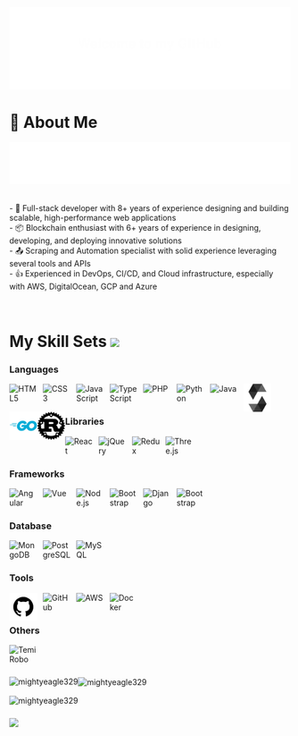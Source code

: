 ![](assets/Welcome.svg)

<h1> 💫 About Me  </h1>

![](assets/Summary.svg)

<br/>
- 🔭 Full-stack developer with 8+ years of experience designing and building scalable, high-performance web applications<br/>
- 📦 Blockchain enthusiast with 6+ years of experience in designing, developing, and deploying innovative solutions<br/>
- 📤 Scraping and Automation specialist with solid experience leveraging several tools and APIs<br/>
- 👍 Experienced in DevOps, CI/CD, and Cloud infrastructure, especially with AWS, DigitalOcean, GCP and Azure<br/>
<br/><br/>

<h1> My Skill Sets <img src = "https://media2.giphy.com/media/QssGEmpkyEOhBCb7e1/giphy.gif?cid=ecf05e47a0n3gi1bfqntqmob8g9aid1oyj2wr3ds3mg700bl&rid=giphy.gif" width = 32px> </h1>


### Languages

<img align="left" alt="HTML5" width="50px" style="padding-right:10px;" src="https://cdn.jsdelivr.net/gh/devicons/devicon/icons/html5/html5-plain.svg" />
<img align="left" alt="CSS3" width="50px" style="padding-right:10px;" src="https://cdn.jsdelivr.net/gh/devicons/devicon/icons/css3/css3-plain.svg" />
<img align="left" alt="JavaScript" width="50px" style="padding-right:10px;" src="https://techstack-generator.vercel.app/js-icon.svg" />
<img align="left" alt="TypeScript" width="50px" style="padding-right:10px;" src="https://techstack-generator.vercel.app/ts-icon.svg" />
<img align="left" alt="PHP" width="50px" style="padding-right:10px;" src="https://cdn.jsdelivr.net/gh/devicons/devicon/icons/php/php-plain.svg" />
<img align="left" alt="Python" width="50px" style="padding-right:10px;" src="https://techstack-generator.vercel.app/python-icon.svg" />
<img align="left" alt="Java" width="50px" style="padding-right:10px;" src="https://techstack-generator.vercel.app/java-icon.svg" />
<img align="left" alt="Solidity" width="50px" src="https://raw.githubusercontent.com/devicons/devicon/6910f0503efdd315c8f9b858234310c06e04d9c0/icons/solidity/solidity-original.svg" />
<img align="left" alt="Golang" width="50px" src="https://raw.githubusercontent.com/devicons/devicon/6910f0503efdd315c8f9b858234310c06e04d9c0/icons/go/go-original-wordmark.svg" />
<img align="left" alt="Solidity" width="50px" src="https://raw.githubusercontent.com/devicons/devicon/6910f0503efdd315c8f9b858234310c06e04d9c0/icons/rust/rust-original.svg" />

</br></br>

### Libraries

<img align="left" alt="React" width="50px" style="padding-right:10px;" src="https://techstack-generator.vercel.app/react-icon.svg" />
<img align="left" alt="jQuery" width="50px" style="padding-right:10px;" src="https://cdn.jsdelivr.net/gh/devicons/devicon/icons/jquery/jquery-plain.svg" />
<img align="left" alt="Redux" width="50px" style="padding-right:10px;" src="https://techstack-generator.vercel.app/redux-icon.svg" />
<img align="left" alt="Three.js" width="50px" style="padding-right:10px;" src="https://cdn.jsdelivr.net/gh/devicons/devicon/icons/threejs/threejs-original.svg" /><br/>
<br/>

### Frameworks

<img align="left" alt="Angular" width="50px" style="padding-right:10px;" src="https://user-images.githubusercontent.com/74038190/212280823-79088828-a258-4a4d-8d6c-96315d5a07af.gif" />
<img align="left" alt="Vue" width="50px" style="padding-right:10px;" src="https://user-images.githubusercontent.com/74038190/212257463-4d082cb4-7483-4eaf-bc25-6dde2628aabd.gif" />
<img align="left" alt="Node.js" width="50px" style="padding-right:10px;" src="https://user-images.githubusercontent.com/74038190/212257460-738ff738-247f-4445-a718-cdd0ca76e2db.gif" />
<img align="left" alt="Bootstrap" width="50px" style="padding-right:10px;" src="https://user-images.githubusercontent.com/74038190/212280805-9bcb336b-8c55-46a8-abf8-ff286ab55472.gif" />
<img align="left" alt="Django" width="50px" style="padding-right:10px;" src="https://techstack-generator.vercel.app/django-icon.svg" />
<img align="left" alt="Bootstrap" width="50px" style="https://raw.githubusercontent.com/kingpig-dev/Useful_svgs/4e5341d9cc45977db8c23d3a647b0fad13e74248/New%20folder/New%20folder/ethers-seeklogo.svg" />

<br/><br/>

### Database

<img align="left" alt="MongoDB" width="50px" style="padding-right:10px;" src="https://cdn.jsdelivr.net/gh/devicons/devicon/icons/mongodb/mongodb-plain.svg" />
<img align="left" alt="PostgreSQL" width="50px" style="padding-right:10px;" src="https://cdn.jsdelivr.net/gh/devicons/devicon/icons/postgresql/postgresql-plain.svg" />
<img align="left" alt="MySQL" width="50px" style="padding-right:10px;" src="https://techstack-generator.vercel.app/mysql-icon.svg" /><br/>
<br/>

### Tools

<img align="left" alt="Git" width="50px" style="padding-right:10px;" src="https://raw.githubusercontent.com/kingpig-dev/Useful_svgs/main/New%20folder/New%20folder/Github.gif" />
<img align="left" alt="GitHub" width="50px" style="padding-right:10px;" src="https://cdn.jsdelivr.net/gh/devicons/devicon/icons/git/git-plain.svg" />
<img align="left" alt="AWS" width="50px" style="padding-right:10px;" src="https://techstack-generator.vercel.app/aws-icon.svg" />
<img align="left" alt="Docker" width="50px" style="padding-right:10px;" src="https://techstack-generator.vercel.app/docker-icon.svg" /><br/>

<br/>

### Others

<img title="Temi Robo" align="left" alt="Temi Robo" width="50px" style="padding-right:10px;" src="https://user-images.githubusercontent.com/67447840/220040155-de098efa-a4c3-42d3-ae99-724e09360704.png" /><br /><br />

### 
<p><img align="left" src="https://github-readme-stats.vercel.app/api/top-langs?username=mightyeagle329&show_icons=true&locale=en&layout=compact&theme=onedark" alt="mightyeagle329" /></p>

<p><img align="center" src="https://github-readme-stats.vercel.app/api?username=mightyeagle329&show_icons=true&locale=en&theme=onedark" alt="mightyeagle329" /></p>

<p><img align="center" src="https://github-readme-streak-stats.herokuapp.com/?user=mightyeagle329&theme=onedark" alt="mightyeagle329" /></p>

### 
<img src="https://github-profile-trophy.vercel.app/?username=mightyeagle329&theme=gruvbox&title=Stars,Followers,Commits,PullRequest,Issues,Repositories" />

